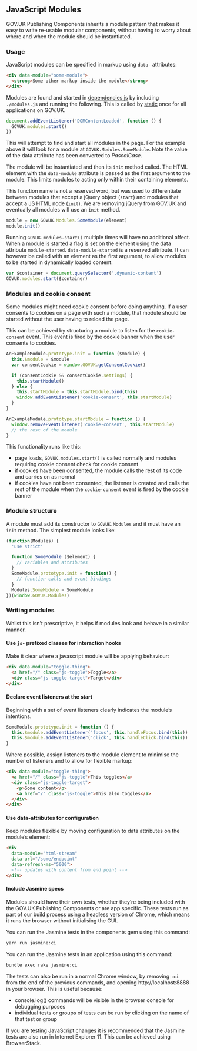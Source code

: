## JavaScript Modules

GOV.UK Publishing Components inherits a module pattern that makes it easy to write re-usable modular components, without having to worry about where and when the module should be instantiated.

### Usage

JavaScript modules can be specified in markup using `data-` attributes:

```html
<div data-module="some-module">
  <strong>Some other markup inside the module</strong>
</div>
```

Modules are found and started in [dependencies.js](https://github.com/alphagov/govuk_publishing_components/blob/main/app/assets/javascripts/govuk_publishing_components/dependencies.js) by including `./modules.js` and running the following. This is called by [static](https://github.com/alphagov/static/blob/main/app/assets/javascripts/application.js#L1) once for all applications on GOV.UK.

```javascript
document.addEventListener('DOMContentLoaded', function () {
  GOVUK.modules.start()
})
```

This will attempt to find and start all modules in the page. For the example above it will look for a module at `GOVUK.Modules.SomeModule`. Note the value of the data attribute has been converted to _PascalCase_.

The module will be instantiated and then its `init` method called. The HTML element with the `data-module` attribute is passed as the first argument to the module. This limits modules to acting only within their containing elements.

This function name is not a reserved word, but was used to differentiate between modules that accept a jQuery object (`start`) and modules that accept a JS HTML node (`init`). We are removing jQuery from GOV.UK and eventually all modules will use an `init` method.

```javascript
module = new GOVUK.Modules.SomeModule(element)
module.init()
```

Running `GOVUK.modules.start()` multiple times will have no additional affect. When a module is started a flag is set on the element using the data attribute `module-started`. `data-module-started` is a reserved attribute. It can however be called with an element as the first argument, to allow modules to be started in dynamically loaded content:

```javascript
var $container = document.querySelector('.dynamic-content')
GOVUK.modules.start($container)
```

### Modules and cookie consent

Some modules might need cookie consent before doing anything. If a user consents to cookies on a page with such a module, that module should be started without the user having to reload the page.

This can be achieved by structuring a module to listen for the `cookie-consent` event. This event is fired by the cookie banner when the user consents to cookies.

```javascript
AnExampleModule.prototype.init = function ($module) {
  this.$module = $module
  var consentCookie = window.GOVUK.getConsentCookie()

  if (consentCookie && consentCookie.settings) {
    this.startModule()
  } else {
    this.startModule = this.startModule.bind(this)
    window.addEventListener('cookie-consent', this.startModule)
  }
}

AnExampleModule.prototype.startModule = function () {
  window.removeEventListener('cookie-consent', this.startModule)
  // the rest of the module
}
```

This functionality runs like this:

- page loads, `GOVUK.modules.start()` is called normally and modules requiring cookie consent check for cookie consent
- if cookies have been consented, the module calls the rest of its code and carries on as normal
- if cookies have not been consented, the listener is created and calls the rest of the module when the `cookie-consent` event is fired by the cookie banner

### Module structure

A module must add its constructor to `GOVUK.Modules` and it must have an `init` method. The simplest module looks like:

```javascript
(function(Modules) {
  'use strict'

  function SomeModule ($element) {
    // variables and attributes
  }
  SomeModule.prototype.init = function() {
    // function calls and event bindings
  }
  Modules.SomeModule = SomeModule
})(window.GOVUK.Modules)
```

### Writing modules

Whilst this isn’t prescriptive, it helps if modules look and behave in a similar manner.

#### Use `js-` prefixed classes for interaction hooks

Make it clear where a javascript module will be applying behaviour:

```html
<div data-module="toggle-thing">
  <a href="/" class="js-toggle">Toggle</a>
  <div class="js-toggle-target">Target</div>
</div>
```

#### Declare event listeners at the start

Beginning with a set of event listeners clearly indicates the module’s intentions.

```js
SomeModule.prototype.init = function () {
  this.$module.addEventListener('focus', this.handleFocus.bind(this))
  this.$module.addEventListener('click', this.handleClick.bind(this))
}
```

Where possible, assign listeners to the module element to minimise the number of listeners and to allow for flexible markup:

```html
<div data-module="toggle-thing">
  <a href="/" class="js-toggle">This toggles</a>
  <div class="js-toggle-target">
    <p>Some content</p>
    <a href="/" class="js-toggle">This also toggles</a>
  </div>
</div>
```

#### Use data-attributes for configuration

Keep modules flexible by moving configuration to data attributes on the module’s element:

```html
<div
  data-module="html-stream"
  data-url="/some/endpoint"
  data-refresh-ms="5000">
  <!-- updates with content from end point -->
</div>
```

#### Include Jasmine specs

Modules should have their own tests, whether they’re being included with the GOV.UK Publishing Components or are app specific. These tests run as part of our build process using a headless version of Chrome, which means it runs the browser without initialising the GUI.

You can run the Jasmine tests in the components gem using this command:

```sh
yarn run jasmine:ci
```

You can run the Jasmine tests in an application using this command:

```sh
bundle exec rake jasmine:ci
```

The tests can also be run in a normal Chrome window, by removing `:ci` from the end of the previous commands, and opening http://localhost:8888 in your browser. This is useful because:

- console.log() commands will be visible in the browser console for debugging purposes
- individual tests or groups of tests can be run by clicking on the name of that test or group

If you are testing JavaScript changes it is recommended that the Jasmine tests are also run in Internet Explorer 11. This can be achieved using BrowserStack.
